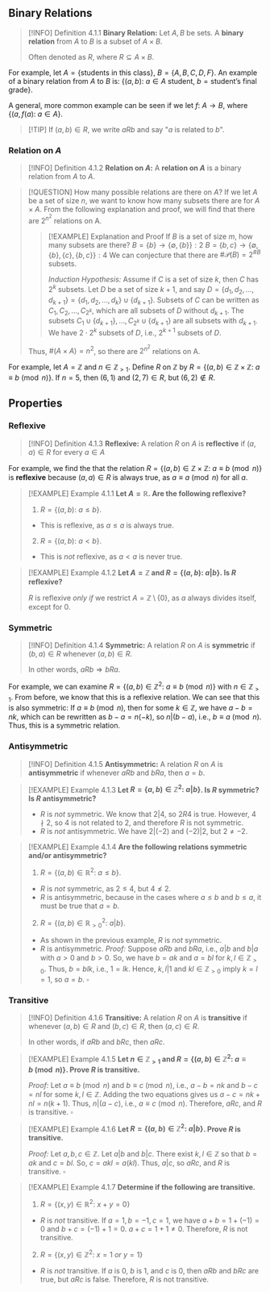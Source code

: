 ## Binary Relations
>[!INFO] Definition 4.1.1
>**Binary Relation:** Let $A,B$ be sets. A **binary relation** from $A$ to $B$ is a subset of $A \times B$.
>
>Often denoted as $R$, where $R \subseteq A \times B$.

For example, let $A=\{\text{students in this class}\},\ B=\{A,B,C,D,F\}$. An example of a binary relation from $A$ to $B$ is: $\{(a,b):\ a \in A \text{ student},\ b=\text{student's final grade}\}$.

A general, more common example can be seen if we let $f:\ A \rightarrow B$, where $\{(a, f(a):\ a \in A\}$.

>[!TIP] If $(a,b) \in R$, we write $aRb$ and say "$a$ is related to $b$".

### Relation on $A$
>[!INFO] Definition 4.1.2
>**Relation on $A$:** A **relation on $A$** is a binary relation from $A$ to $A$.

>[!QUESTION] How many possible relations are there on $A$?
>If we let $A$ be a set of size $n$, we want to know how many subsets there are for $A \times A$. From the following explanation and proof, we will find that there are $2^{n^{2}}$ relations on A.
>
>>[!EXAMPLE] Explanation and Proof
>>If $B$ is a set of size $m$, how many subsets are there?
>>$B=\{b\} \rightarrow \{\emptyset, \{b\}\}: 2$
>>$B=\{b,c\} \rightarrow \{\emptyset, \{b\}, \{c\}, \{b,c\}\}: 4$
>>We can conjecture that there are $\#\mathcal{P}(B)=2^{\#B}$ subsets.
>>
>>*Induction Hypothesis:* Assume if $C$ is a set of size $k$, then $C$ has $2^k$ subsets. Let $D$ be a set of size $k+1$, and say $D=\{d_{1},d_{2},\dots,d_{k+1}\}=\{d_{1},d_{2},\dots,d_{k}\} \cup \{d_{k+1}\}$. Subsets of $C$ can be written as $C_{1}, C_{2}, \dots, C_{2^{k}}$, which are all subsets of $D$ without $d_{k+1}$. The subsets $C_{1} \cup \{d_{k+1}\}, \dots, C_{2^{k}} \cup \{d_{k+1}\}$ are all subsets with $d_{k+1}$. We have $2 \cdot 2^{k}$ subsets of $D$, i.e., $2^{k+1}$ subsets of $D$.
>
>Thus, $\#(A \times A)=n^{2}$, so there are $2^{n^{2}}$ relations on A.

For example, let $A = \mathbb{Z}$ and $n \in \mathbb{Z}_{>1}$. Define $R$ on $\mathbb{Z}$ by $R=\{(a,b)\in \mathbb{Z} \times \mathbb{Z}:\ a \equiv b \pmod{n}\}$. If $n=5$, then $(6,1)$ and $(2,7) \in R$, but $(6,2) \notin R$.

## Properties
### Reflexive
>[!INFO] Definition 4.1.3
>**Reflexive:** A relation $R$ on $A$ is **reflective** if $(a,a) \in R$ for every $a \in A$

For example, we find the that the relation $R=\{(a,b)\in \mathbb{Z} \times \mathbb{Z}:\ a \equiv b \pmod{n}\}$ is **reflexive** because $(a,a) \in R$ is always true, as $a \equiv a \pmod{n}$ for all $a$.

>[!EXAMPLE] Example 4.1.1
>**Let $A = \mathbb{R}$. Are the following reflexive?**
>
>1. $R=\{(a,b):\ a \leq b\}$.
>	- This is reflexive, as $a \leq a$ is always true.
>2. $R=\{(a,b):\ a < b\}$.
>	- This is *not* reflexive, as $a < a$ is never true.

>[!EXAMPLE] Example 4.1.2
>**Let $A=\mathbb{Z}$ and $R=\{(a,b):\ a|b\}$. Is $R$ reflexive?**
>
>$R$ is reflexive *only if* we restrict $A=\mathbb{Z} \setminus \{0\}$, as $a$ always divides itself, except for $0$.

### Symmetric
>[!INFO] Definition 4.1.4
>**Symmetric:** A relation $R$ on $A$ is **symmetric** if $(b,a) \in R$ whenever $(a,b) \in R$.
>
>In other words, $aRb \Rightarrow bRa$.

For example, we can examine $R=\{(a,b) \in \mathbb{Z}^{2}:\ a \equiv b \pmod{n}\}$ with $n \in \mathbb{Z}_{>1}$. From before, we know that this is a reflexive relation. We can see that this is also symmetric: If $a \equiv b \pmod{n}$, then for some $k \in \mathbb{Z}$, we have $a-b=nk$, which can be rewritten as $b-a=n(-k)$, so $n|(b-a)$, i.e., $b \equiv a \pmod{n}$. Thus, this is a symmetric relation.

### Antisymmetric
>[!INFO] Definition 4.1.5
>**Antisymmetric:** A relation $R$ on $A$ is **antisymmetric** if whenever $aRb$ and $bRa$, then $a=b$.

>[!EXAMPLE] Example 4.1.3
>**Let $R=\{a,b) \in \mathbb{Z}^{2}:\ a|b\}$. Is $R$ symmetric? Is $R$ antisymmetric?**
>
>- $R$ is *not* symmetric. We know that $2|4$, so $2R4$ is true. However, $4 \nmid 2$, so $4$ is not related to $2$, and therefore $R$ is not symmetric.
>- $R$ is *not* antisymmetric. We have $2|(-2)$ and $(-2)|2$, but $2 \neq -2$.

>[!EXAMPLE] Example 4.1.4
>**Are the following relations symmetric and/or antisymmetric?**
>
>1. $R=\{(a,b) \in \mathbb{R}^{2}:\ a \leq b\}$.
>	- $R$ is *not* symmetric, as $2 \leq 4$, but $4 \nleq 2$.
>	- $R$ is antisymmetric, because in the cases where $a \leq b$ and $b \leq a$, it must be true that $a=b$.
>2. $R=\{(a,b) \in \mathbb{R}^{2}_{>0}:\ a|b\}$.
>	- As shown in the previous example, $R$ is *not* symmetric.
>	- $R$ is antisymmetric. *Proof:* Suppose $aRb$ and $bRa$, i.e., $a|b$ and $b|a$ with $a>0$ and $b>0$. So, we have $b=ak$ and $a=bl$ for $k,l \in \mathbb{Z}_{>0}$. Thus, $b=blk$, i.e., $1=lk$. Hence, $k,l|1$ and $kl \in \mathbb{Z}_{>0}$ imply $k=l=1$, so $a=b$. $\square$

### Transitive
>[!INFO] Definition 4.1.6
>**Transitive:** A relation $R$ on $A$ is **transitive** if whenever $(a,b) \in R$ and $(b,c) \in R$, then $(a,c) \in R$.
>
>In other words, if $aRb$ and $bRc$, then $aRc$.

>[!EXAMPLE] Example 4.1.5
>**Let $n \in \mathbb{Z}_{>1}$ and $R=\{(a,b) \in \mathbb{Z}^{2}:\ a \equiv b \pmod{n}\}$. Prove $R$ is transitive.**
>
>*Proof:* Let $a \equiv b \pmod{n}$ and $b \equiv c \pmod{n}$, i.e., $a-b=nk$ and $b-c=nl$ for some $k,l \in \mathbb{Z}$. Adding the two equations gives us $a-c=nk+nl=n(k+1)$. Thus, $n|(a-c)$, i.e., $a \equiv c \pmod{n}$. Therefore, $aRc$, and $R$ is transitive. $\square$

>[!EXAMPLE] Example 4.1.6
>**Let $R=\{(a,b) \in \mathbb{Z}^{2}:\ a|b\}$. Prove $R$ is transitive.**
>
>*Proof:* Let $a,b,c \in \mathbb{Z}$. Let $a|b$ and $b|c$. There exist $k,l \in \mathbb{Z}$ so that $b=ak$ and $c=bl$. So, $c=akl=a(kl)$. Thus, $a|c$, so $aRc$, and $R$ is transitive. $\square$

>[!EXAMPLE] Example 4.1.7
>**Determine if the following are transitive.**
>
>1. $R=\{(x,y) \in \mathbb{R}^{2}:\ x+y=0\}$
>	- $R$ is *not* transitive. If $a=1,b=-1,c=1$, we have $a+b=1+(-1)=0$ and $b+c=(-1)+1=0$. $a+c=1+1\neq 0$. Therefore, $R$ is not transitive.
>2. $R=\{(x,y) \in \mathbb{Z}^{2}:\ x=1\ or\ y=1\}$
>	- $R$ is *not* transitive. If $a$ is $0$, $b$ is $1$, and $c$ is $0$, then $aRb$ and $bRc$ are true, but $aRc$ is false. Therefore, $R$ is not transitive.

